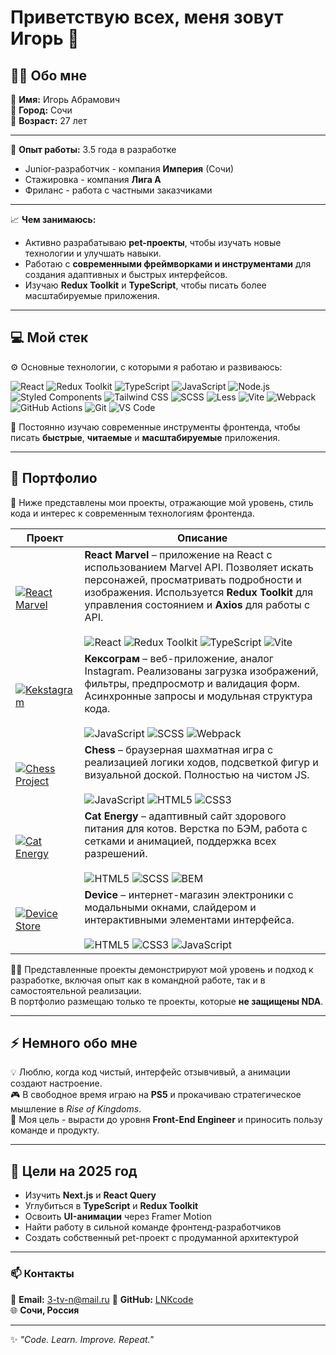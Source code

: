 # Приветствую всех, меня зовут Игорь 👋

## 👨‍💻 Обо мне

👤 **Имя:** Игорь Абрамович  
📍 **Город:** Сочи  
🎂 **Возраст:** 27 лет  

---

💼 **Опыт работы:** 3.5 года в разработке  
- Junior-разработчик - компания **Империя** (Сочи)  
- Стажировка - компания **Лига А**  
- Фриланс - работа с частными заказчиками  

---

📈 **Чем занимаюсь:**
- Активно разрабатываю **pet-проекты**, чтобы изучать новые технологии и улучшать навыки.  
- Работаю с **современными фреймворками и инструментами** для создания адаптивных и быстрых интерфейсов.  
- Изучаю **Redux Toolkit** и **TypeScript**, чтобы писать более масштабируемые приложения.  

---

## 💻 Мой стек

⚙️ Основные технологии, с которыми я работаю и развиваюсь:

![React](https://img.shields.io/badge/-React-20232A?style=for-the-badge&logo=react)
![Redux Toolkit](https://img.shields.io/badge/-Redux%20Toolkit-764ABC?style=for-the-badge&logo=redux)
![TypeScript](https://img.shields.io/badge/-TypeScript-007ACC?style=for-the-badge&logo=typescript)
![JavaScript](https://img.shields.io/badge/-JavaScript-F7DF1E?style=for-the-badge&logo=javascript)
![Node.js](https://img.shields.io/badge/-Node.js-339933?style=for-the-badge&logo=node.js)
![Styled Components](https://img.shields.io/badge/-Styled%20Components-DB7093?style=for-the-badge&logo=styledcomponents)
![Tailwind CSS](https://img.shields.io/badge/-Tailwind%20CSS-06B6D4?style=for-the-badge&logo=tailwindcss)
![SCSS](https://img.shields.io/badge/-SCSS-CC6699?style=for-the-badge&logo=sass)
![Less](https://img.shields.io/badge/-Less-1D365D?style=for-the-badge&logo=less)
![Vite](https://img.shields.io/badge/-Vite-646CFF?style=for-the-badge&logo=vite)
![Webpack](https://img.shields.io/badge/-Webpack-8DD6F9?style=for-the-badge&logo=webpack)
![GitHub Actions](https://img.shields.io/badge/-GitHub%20Actions-2088FF?style=for-the-badge&logo=githubactions)
![Git](https://img.shields.io/badge/-Git-F05032?style=for-the-badge&logo=git)
![VS Code](https://img.shields.io/badge/-VS%20Code-007ACC?style=for-the-badge&logo=visualstudiocode)

🧠 Постоянно изучаю современные инструменты фронтенда, чтобы писать **быстрые**, **читаемые** и **масштабируемые** приложения.

---

## 🧩 Портфолио

🎨 Ниже представлены мои проекты, отражающие мой уровень, стиль кода и интерес к современным технологиям фронтенда.

| Проект | Описание |
|--------|-----------|
| [![React Marvel](https://via.placeholder.com/300x160?text=React+Marvel)](https://github.com/LNKcode/React-) | **React Marvel** – приложение на React с использованием Marvel API. Позволяет искать персонажей, просматривать подробности и изображения. Используется **Redux Toolkit** для управления состоянием и **Axios** для работы с API. <br><br>![React](https://img.shields.io/badge/-React-20232A?style=flat&logo=react) ![Redux Toolkit](https://img.shields.io/badge/-Redux%20Toolkit-764ABC?style=flat&logo=redux) ![TypeScript](https://img.shields.io/badge/-TypeScript-007ACC?style=flat&logo=typescript) ![Vite](https://img.shields.io/badge/-Vite-646CFF?style=flat&logo=vite) |
| [![Kekstagram](https://via.placeholder.com/300x160?text=Kekstagram)](https://lnkcode.github.io/1851473-kekstagram-31/#) | **Кексограм** – веб-приложение, аналог Instagram. Реализованы загрузка изображений, фильтры, предпросмотр и валидация форм. Асинхронные запросы и модульная структура кода. <br><br>![JavaScript](https://img.shields.io/badge/-JavaScript-F7DF1E?style=flat&logo=javascript) ![SCSS](https://img.shields.io/badge/-SCSS-CC6699?style=flat&logo=sass) ![Webpack](https://img.shields.io/badge/-Webpack-8DD6F9?style=flat&logo=webpack) |
| [![Chess Project](https://via.placeholder.com/300x160?text=Chess+Project)](https://lnkcode.github.io/chess/chess-build/) | **Chess** – браузерная шахматная игра с реализацией логики ходов, подсветкой фигур и визуальной доской. Полностью на чистом JS. <br><br>![JavaScript](https://img.shields.io/badge/-JavaScript-F7DF1E?style=flat&logo=javascript) ![HTML5](https://img.shields.io/badge/-HTML5-E34F26?style=flat&logo=html5) ![CSS3](https://img.shields.io/badge/-CSS3-1572B6?style=flat&logo=css3) |
| [![Cat Energy](https://via.placeholder.com/300x160?text=Cat+Energy)](https://lnkcode.github.io/Cat-Energy/) | **Cat Energy** – адаптивный сайт здорового питания для котов. Верстка по БЭМ, работа с сетками и анимацией, поддержка всех разрешений. <br><br>![HTML5](https://img.shields.io/badge/-HTML5-E34F26?style=flat&logo=html5) ![SCSS](https://img.shields.io/badge/-SCSS-CC6699?style=flat&logo=sass) ![BEM](https://img.shields.io/badge/-BEM-000000?style=flat&logo=bem) |
| [![Device Store](https://via.placeholder.com/300x160?text=Device+Store)](https://lnkcode.github.io/1851473-device-36/) | **Device** – интернет-магазин электроники с модальными окнами, слайдером и интерактивными элементами интерфейса. <br><br>![HTML5](https://img.shields.io/badge/-HTML5-E34F26?style=flat&logo=html5) ![CSS3](https://img.shields.io/badge/-CSS3-1572B6?style=flat&logo=css3) ![JavaScript](https://img.shields.io/badge/-JavaScript-F7DF1E?style=flat&logo=javascript) |


👨‍💻 Представленные проекты демонстрируют мой уровень и подход к разработке, включая опыт как в командной работе, так и в самостоятельной реализации.  
В портфолио размещаю только те проекты, которые **не защищены NDA**.

---

## ⚡ Немного обо мне

💡 Люблю, когда код чистый, интерфейс отзывчивый, а анимации создают настроение.  
🎮 В свободное время играю на **PS5** и прокачиваю стратегическое мышление в *Rise of Kingdoms*.  
🌱 Моя цель - вырасти до уровня **Front-End Engineer** и приносить пользу команде и продукту.

---

## 🎯 Цели на 2025 год

- Изучить **Next.js** и **React Query**  
- Углубиться в **TypeScript** и **Redux Toolkit**  
- Освоить **UI-анимации** через Framer Motion  
- Найти работу в сильной команде фронтенд-разработчиков  
- Создать собственный pet-проект с продуманной архитектурой

---

### 📫 Контакты
📧 **Email:** 3-tv-n@mail.ru 
💼 **GitHub:** [LNKcode](https://github.com/LNKcode)  
🌐 **Сочи, Россия**

---

✨ *"Code. Learn. Improve. Repeat."*
